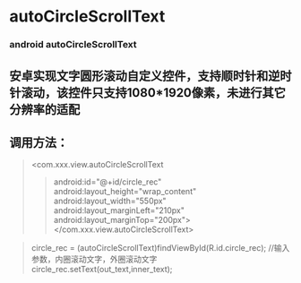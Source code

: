 # autoCircleScrollText
### android autoCircleScrollText

## 安卓实现文字圆形滚动自定义控件，支持顺时针和逆时针滚动，该控件只支持1080*1920像素，未进行其它分辨率的适配

## 调用方法：


> <com.xxx.view.autoCircleScrollText 
>>  android:id="@+id/circle_rec"
>>  android:layout_height="wrap_content" 
>>  android:layout_width="550px"
>>  android:layout_marginLeft="210px"
>>  android:layout_marginTop="200px">
> </com.xxx.view.autoCircleScrollText> 

> circle_rec = (autoCircleScrollText)findViewById(R.id.circle_rec);
> //输入参数，内圈滚动文字，外圈滚动文字
> circle_rec.setText(out_text,inner_text);
